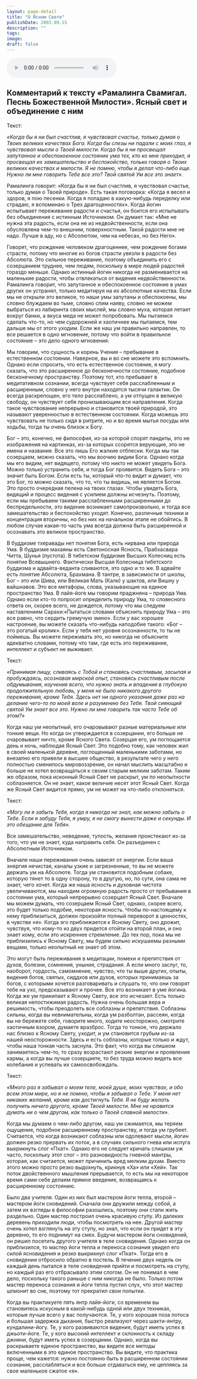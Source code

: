 ```yaml
---
layout: page-detail
title: "О Ясном Свете"
publishDate: 2003.09.15
description: ""
tags:
image:
draft: false
---
```


<audio title="2003.09.15 - О Ясном Свете.mp3" src="/upload/iblock/14c/14c9fe56a084c21da609cb19cc1f735e.mp3" controls=""></audio>

## **Комментарий к тексту «Рамалинга Свамигал. Песнь Божественной Милости». Ясный свет и объединение с ним**
  
  
 Текст:

_«Когда бы я ни был счастлив, я чувствовал счастье, только думая о Твоих великих качествах Бога. Когда бы слезы ни падали с моих глаз, я чувствовал мысли о Твоей милости. Когда бы я ни просвещал запутанное и обеспокоенное состояние ума тех, кто ко мне приходил, я просвещал их замешательство и беспокойство, только говоря о Твоих великих качествах и милости. Я не помню, чтобы я делал что-либо еще. Нужно ли мне говорить Тебе все это? Твой святой Ум все это знает»._ 

  
 Рамалинга говорит: «Когда бы я ни был счастлив, я чувствовал счастье, только думая о Твоей природе». Есть такая поговорка: «Когда я весел и здоров, я пою песенки. Когда я попадаю в какую-нибудь переделку или страдаю, я вспоминаю о Трех драгоценностях». Когда йогин испытывает переживание радости и счастья, он боится его испытывать без объединения с истинным Источником. Он думает так: «Мне не нужна эта радость, если она не из недвойственности, если она обусловлена чем-то внешним, поверхностным. Такой радости мне не надо. Лучше в аду, но с Абсолютом, чем на небесах, но без Него».

  
 Говорят, что рождение человеком драгоценнее, чем рождение богами страсти, потому что многие из богов страсти увязли в радости без Абсолюта. Это сильное переживание, поэтому объединить его с созерцанием труднее, чем людям, поскольку в мире людей радостей гораздо меньше. Однако истинный йогин никогда не разменивается на маленькие радости, чтобы отвлекаться от видения недвойственности. Рамалинга говорит, что запутанное и обеспокоенное состояние в умах других он устранял, только медитируя на их абсолютные качества. Если мы не открыли это великое, то наши умы запутаны и обеспокоены, мы словно блуждаем во тьме, словно спим наяву, словно не можем выбраться из лабиринта своих мыслей, мы словно муха, которая летает вокруг банки, а вкуса меда не может попробовать. Мы пытаемся сделать что-то, но чем судорожней и хаотичнее мы пытаемся, тем дальше мы от этого уходим. Если же наш ум правильно направлен, то все решается в одно мгновение, потому что войти в правильное состояние – это дело одного мгновения.

  
 Мы говорим, что сущность и корень Учения – пребывание в естественном состоянии. Наверное, вы и во сне можете это вспомнить. Однако если спросить, что есть естественное состояние, я могу сказать, что это расширенное до бесконечности состояние, подобное бесконечному пространству. Поэтому тот, кто пребывает в медитативном сознании, всегда чувствует себя расслабленным и расширенным, словно у него внутри находятся тысячи галактик. Он всегда раскрепощен, его тело расслаблено, а ум отпущен в великую свободу, он чувствует себя пронизывающим все направления. Когда такое чувствование непрерывно и становится твоей природой, это называют уверенностью в естественном состоянии. Когда можешь это чувствовать не только сидя в ритрите, но и во время мытья посуды или ходьбы, тогда ты очень близок к Богу.

  
 Бог – это, конечно, не философия, из-за которой спорят пандиты, это не изображения на картинках, из-за которых ссорятся верующие, это не имена и названия. Все это лишь Его жалкие отблески. Когда мы так созерцаем, можно сказать, что мы воочию видим Бога. Однако когда мы его видим, нет видящего, потому что никто не может увидеть Бога. Можно только устранить себя, и тогда Бог проявится. Видеть Бога – это значит быть Богом. Если есть ты, который что-то видит и думает, что это Бог, то можно сказать, что то, что ты видишь, не является Богом. Это просто очередная пелена на твоих глазах. Чтобы увидеть Бога, видящий и процесс видения с усилием должны исчезнуть. Поэтому, если мы пребываем такими расслабленными расширенными до беспредельности, это видение возникает самопроизвольно, и тогда все замешательство и беспокойство уходят. Конечно, различные техники и концентрация вторичны, но без них на начальном этапе не обойтись. В любом случае какая-то часть ума всегда должна быть расширенной и осознавать это великое пространство.

  
 В буддизме тхеравады нет понятия Бога, есть нирвана или природа Ума. В буддизме махаяны есть Светоносная Ясность, Прабхасвара Читта, Шунья (пустота). В тибетском буддизме Высших Колесниц есть понятие Всевышнего. Фактически Высшая Колесница тибетского буддизма и адвайта-веданта сливаются, это одно и то же. В адвайте есть понятие Абсолюта, Брахмана. В тантре, в зависимости от школы, Бог – это или Шива, или Великая Мать (Кали) у шактов, или Вишну у вайшнавов. Это все метафоры, слова, указывающие на единое пространство Ума. В лайя-йоге мы говорим праджняна – природа Ума. Однако если кто-то попросит определить природу Ума, то словесного ответа он, скорее всего, не дождется, потому что мы следуем наставлениям Сарахи:«Пытаться словами объяснить природу Ума – это все равно, что сердить гремучую змею». Если у вас хорошее настроение, вы можете сказать что-нибудь наподобие такого: «Бог – это рогатый кролик». Если у тебя нет уровня осознанности, то ты не поймешь. Вы можете переживать это, но никогда не объясните адекватно словами, потому что там, где есть это переживание, интеллект и субъект не выживает.

  
 Текст:

_«Принимая пищу, сливаясь с Тобой и становясь счастливым, засыпая и пробуждаясь, осознавая мирской опыт, становясь счастливым после обдумывания, изучения всего, что нужно знать и впадения в глубокую продолжительную любовь, у меня не было никакого другого переживания, кроме Тебя. Здесь нет ни одного указания даже раз на делание чего-то по моей воле и разумению без Тебя. Твой сияющий святой Ум знает все это. Нужно ли мне говорить так часто Тебе об этом?»_ 

  
 Когда наш ум неопытный, его очаровывают разные материальные или тонкие вещи. Но когда он утверждается в созерцании, его больше не очаровывает ничто, кроме Ясного Света. Созерцая его, ум поглощается день и ночь, наблюдая Ясный Свет. Это подобно тому, как человек жил в своей маленькой деревне, поглощенный маленькими заботами, но внезапно его привели в высшее общество, в результате чего у него полностью сменилось мировоззрение, он начал мыслить масштабно и больше не хотел возвращаться к своим старым мелким заботам. Таким же образом, пока исконный Ясный Свет не раскрыт, ум по неопытности соблазняется. Он не знает, какое величие несет этот Ясный Свет. Когда же Ясный Свет видится прямо, ум не может на что-либо отклоняться.

  
 Текст:

_«Могу ли я забыть Тебя, когда я никогда не знал, как можно забыть о Тебе. Если я забуду Тебя, я умру, я не смогу вынести даже и секунды. И это обещание для Тебя»._ 

 Все замешательство, неведение, тупость, желания проистекают из-за того, что ум не знает, куда направить себя. Он разъединен с Абсолютным Источником.

  
 Вначале наши переживания очень зависят от энергии. Если ваша энергия нечистая, каналы узкие и загрязненные, то вы не можете держать ум на Абсолюте. Тогда ум становится подобным собаке, которую тянет то в одну сторону, то в другую, но, по сути, она сама не знает, чего хочет. Когда же наша ясность и духовная чистота увеличиваются, мы находим огромную радость просто от пребывания в состоянии ума, который непрерывно созерцает Ясный Свет. Вначале мы можем думать, что созерцаем Ясный Свет, однако, скорее всего, это будет только подобие, некоторая ясность. Чтобы по-настоящему к нему приблизиться, должен произойти полный переворот в ценностях, в чувстве «я». Когда эго приближается к Ясному Свету, оно дрожит, чувствуя, что кому-то из двух придется отойти на второй план, и оно знает кому, если это искреннее стремление. До тех пор, пока мы не приблизились к Ясному Свету, мы будем сильно искушаемы разными вещами, только неопытный не знает об этом. 

  
 Это могут быть переживания в медитации, помехи и препятствия от духов, болезни, сомнения, уныния, страдания. А если много заслуг, то, наоборот, гордость, самомнение, чувство, что ты выше других, опыты, видения богов, святых, сиддхов или духов, которых принимаешь за богов, с которыми хочется разговаривать и слушать то, что они говорят тебе на ухо, предсказывают и прочее. Все это возникает в уме йогина. Когда же ум прикипает к Ясному Свету, все это исчезает. Есть только великая непостижимая радость. Нужна очень большая вера и решимость, чтобы преодолеть все соблазны и препятствия. Соблазны сильны, когда вы невнимательны, когда ум разболтан, рассеян, когда вы не бережете себя, говорите много, ходите неосторожно, смотрите хаотичным взором, думаете вразброс. Тогда то тонкое, что держало нас близко к Ясному Свету, уходит, и ум становится грубым из-за нашей неосторожности. Здесь и есть соблазны, которые только и ждут, чтобы наша тонкая часть заснула. Это факт, что когда вы слишком занимаетесь чем-то, то сразу возрастают резкие энергии и проявления кармы, а когда вы лучше созерцаете, то без труда можно видеть все колебания и успевать их самоосвобождать.

  
 Текст:

_«Много раз я забывал о моем теле, моей душе, моих чувствах, и обо всем этом мире, но я не помню, чтобы я забывал о Тебе. У меня нет никаких желаний, кроме как достигнуть Тебя. Я не буду желать получить ничего другого, кроме Твоей милости. Мне не нравится думать ни о чем другом, как только о Твоей славной милости»._ 

  
 Когда мы думаем о чем-либо другом, наш ум сжимается, мы теряем ощущение, подобное расширенному пространству, и тогда ум грубеет. Считается, что когда возникают соблазны или одолевают мысли, йогин должен резко прервать их поток, а в случаях сильного гнева или испуга выкрикнуть слог «Пхат». Однако его не следует кричать слишком уж часто, поскольку этот слог – это разновидность гневной мантры, которая, как считается, может причинить вред мелким духам. Вместо этого можно просто резко выдохнуть, крикнув «Ха» или «Хей». Так поток двойственного мышления прерывается, то есть мы на некоторое время сами себе делаем прямое введение, возвращаясь к расширенному состоянию.

  
 Было два учителя. Один из них был мастером йоги тепла, второй – мастером йоги сновидений. Сначала они дружили между собой, а затем их взгляды в философии разошлись, поэтому они стали жить раздельно. Один мастер построил очень красивую ступу. Из далеких деревень приходили люди, чтобы посмотреть на нее. Другой мастер очень хотел взглянуть на эту ступу, но знал, что если он придет в эту деревню, то его поднимут на смех. Будучи мастером йоги сновидений, он решил посетить другого учителя в теле сновидения. Однако когда он приблизился, то мастер йоги тепла и переноса сознания увидел его силой ясновидения и резко выкрикнул слог «Пхат». Тогда его в сновидении отбросило обратно в постель. В течение двух недель он каждый день пытался в теле сновидения прийти и посмотреть на ступу, но каждый раз его отбрасывало этим слогом. Он не понимал в чем дело, поскольку такого раньше с ним никогда не было. Только потом мастер переноса сознания и йоги тепла пустил слух, что этот мастер шпионит во сне, поэтому тот прекратил свои попытки.

  
 Когда вы практикуете пять янтр лайя-йоги, со временем вы становитесь искусным в какой-нибудь одной или двух техниках, которые лучше всего у вас получаются. Те, у кого хорошая поза лотоса и большая задержка дыхания, быстро реализуют через шакти-янтру, кундалини-йогу. Те, у кого развиваются видения, будут иметь успех в джьоти-йоге. Те, у кого высокий интеллект и склонность к складу джняни, будут иметь успех в созерцании. Однако, когда вы раскрываете единое пространство, вы видите все методы включенными в это единое пространство. Вы видите, что практика проще, чем кажется: нужно постоянно быть в расширенном состоянии сознания, расслабляться и все больше отдаваться ему, не цепляясь за свое маленькое сжатое «я».
  
  
